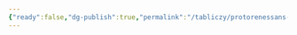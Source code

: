 ```yaml
---
{"ready":false,"dg-publish":true,"permalink":"/tabliczy/protorenessans-i-rannee-vozrozhdenie/kompoziczii-na-temu-bitvy-pri-san-romano/","dgPassFrontmatter":true}
---
```



